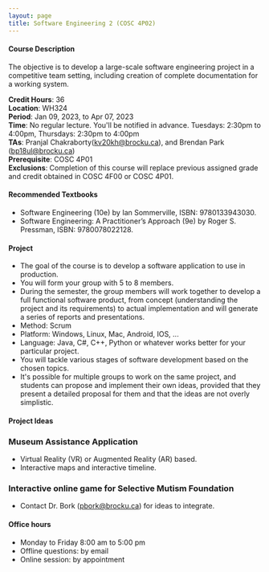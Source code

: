 ```yaml
---
layout: page
title: Software Engineering 2 (COSC 4P02)
---
```


#### Course Description

The objective is to develop a large-scale software engineering project in a competitive team setting, including creation of
complete documentation for a working system.

**Credit Hours**: 36\
**Location**: WH324\
**Period**: Jan 09, 2023, to Apr 07, 2023\
**Time**: No regular lecture. You'll be notified in advance. Tuesdays: 2:30pm to 4:00pm, Thursdays: 2:30pm to 4:00pm\
**TAs**: Pranjal Chakraborty(kv20kh@brocku.ca), and Brendan Park (bp18ul@brocku.ca)\
**Prerequisite**: COSC 4P01\
**Exclusions**: Completion of this course will replace previous assigned grade and credit obtained in COSC 4F00 or COSC 4P01.

#### Recommended Textbooks
* Software Engineering (10e) by Ian Sommerville, ISBN: 9780133943030.
* Software Engineering: A Practitioner’s Approach (9e) by Roger S. Pressman, ISBN: 9780078022128.

#### Project
* The goal of the course is to develop a software application to use in production.
* You will form your group with 5 to 8 members. 
* During the semester, the group members will work together to develop a full functional software product, from concept (understanding the 
project and its requirements) to actual implementation and will generate a series of reports and presentations. 
* Method: Scrum
* Platform: Windows, Linux, Mac, Android, IOS, ...
* Language: Java, C#, C++, Python or whatever works better for your particular project.
* You will tackle various stages of software development based on the chosen topics. 
* It's possible for multiple groups to work on the same project, and students can propose and implement their own ideas, provided that they 
present a detailed proposal for them and that the ideas are not overly simplistic.

#### Project Ideas

### Museum Assistance Application
* Virtual Reality (VR) or Augmented Reality (AR) based.
* Interactive maps and interactive timeline.

### Interactive online game for Selective Mutism Foundation
* Contact Dr. Bork (pbork@brocku.ca) for ideas to integrate.

#### Office hours 
* Monday to Friday 8:00 am to 5:00 pm
* Offline questions: by email
* Online session: by appointment
